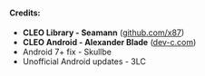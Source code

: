 #### Credits:

- **CLEO Library - Seamann** ([github.com/x87](https://github.com/x87))
- **CLEO Android - Alexander Blade** ([dev-c.com](www.dev-c.com))
- Android 7+ fix - Skullbe
- Unofficial Android updates - 3LC
